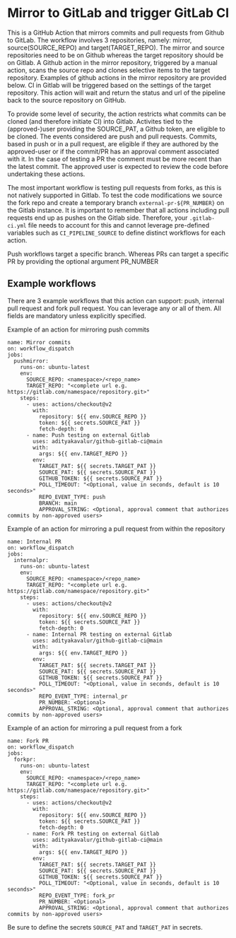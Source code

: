 # Mirror to GitLab and trigger GitLab CI

This is a GitHub Action that mirrors commits and pull requests from Github to GitLab. The workflow involves 3 repositories, namely: mirror, source(SOURCE_REPO) and target(TARGET_REPO). The mirror and source repositories need to be on Github whereas the target repository should be on Gitlab. A Github action in the mirror repository, triggered by a manual action, scans the source repo and clones selective items to the target repository. Examples of github actions in the mirror repository are provided below. CI in Gitlab will be triggered based on the settings of the target repository. This action will wait and return the status and url of the pipeline back to the source repository on GitHub. 

To provide some level of security, the action restricts what commits can be cloned (and therefore initiate CI) into Gitlab. Activites tied to the (approved-)user providing the SOURCE_PAT, a Github token, are eligible to be cloned. The events considered are push and pull requests. Commits, based in push or in a pull request, are eligible if they are authored by the approved-user or if the commit/PR has an approval comment associated with it. In the case of testing a PR the comment must be more recent than the latest commit. The approved user is expected to review the code before undertaking these actions. 

The most important workflow is testing pull requests from forks, as this is not natively supported in Gitlab. To test the code modifications we source the fork repo and create a temporary branch `external-pr-${PR_NUMBER}` on the Gitlab instance. It is important to remember that all actions including pull requests end up as pushes on the Gitlab side. Therefore, your `.gitlab-ci.yml` file needs to account for this and cannot leverage pre-defined variables such as `CI_PIPELINE_SOURCE` to define distinct workflows for each action.

Push workflows target a specific branch. Whereas PRs can target a specific PR by providing the optional argument PR_NUMBER

## Example workflows

There are 3 example workflows that this action can support: push, internal pull request and fork pull request. You can leverage any or all of them. All fields are mandatory unless explicitly specified.

Example of an action for mirroring push commits
```workflow          
name: Mirror commits
on: workflow_dispatch
jobs:
  pushmirror:
    runs-on: ubuntu-latest
    env:
      SOURCE_REPO: <namespace>/<repo_name>
      TARGET_REPO: "<complete url e.g. https://gitlab.com/namespace/repository.git>"
    steps:
      - uses: actions/checkout@v2
        with:
          repository: ${{ env.SOURCE_REPO }}
          token: ${{ secrets.SOURCE_PAT }}
          fetch-depth: 0
      - name: Push testing on external Gitlab
        uses: adityakavalur/github-gitlab-ci@main
        with:
          args: ${{ env.TARGET_REPO }}
        env:
          TARGET_PAT: ${{ secrets.TARGET_PAT }}
          SOURCE_PAT: ${{ secrets.SOURCE_PAT }}
          GITHUB_TOKEN: ${{ secrets.SOURCE_PAT }}
          POLL_TIMEOUT: "<Optional, value in seconds, default is 10 seconds>"
          REPO_EVENT_TYPE: push
          BRANCH: main
          APPROVAL_STRING: <Optional, approval comment that authorizes commits by non-approved users>
```

Example of an action for mirroring a pull request from within the repository
```workflow 
name: Internal PR
on: workflow_dispatch
jobs:
  internalpr:
    runs-on: ubuntu-latest
    env:
      SOURCE_REPO: <namespace>/<repo_name>
      TARGET_REPO: "<complete url e.g. https://gitlab.com/namespace/repository.git>"
    steps:        
      - uses: actions/checkout@v2
        with:
          repository: ${{ env.SOURCE_REPO }}
          token: ${{ secrets.SOURCE_PAT }}
          fetch-depth: 0
      - name: Internal PR testing on external Gitlab
        uses: adityakavalur/github-gitlab-ci@main
        with:
          args: ${{ env.TARGET_REPO }}
        env:
          TARGET_PAT: ${{ secrets.TARGET_PAT }}
          SOURCE_PAT: ${{ secrets.SOURCE_PAT }}
          GITHUB_TOKEN: ${{ secrets.SOURCE_PAT }}
          POLL_TIMEOUT: "<Optional, value in seconds, default is 10 seconds>"
          REPO_EVENT_TYPE: internal_pr
          PR_NUMBER: <Optional>
          APPROVAL_STRING: <Optional, approval comment that authorizes commits by non-approved users>
```

Example of an action for mirroring a pull request from a fork
```workflow
name: Fork PR
on: workflow_dispatch
jobs:
  forkpr:
    runs-on: ubuntu-latest
    env:
      SOURCE_REPO: <namespace>/<repo_name>
      TARGET_REPO: "<complete url e.g. https://gitlab.com/namespace/repository.git>"      
    steps:
      - uses: actions/checkout@v2
        with:
          repository: ${{ env.SOURCE_REPO }}
          token: ${{ secrets.SOURCE_PAT }}
          fetch-depth: 0
      - name: Fork PR testing on external Gitlab
        uses: adityakavalur/github-gitlab-ci@main
        with:
          args: ${{ env.TARGET_REPO }}
        env:
          TARGET_PAT: ${{ secrets.TARGET_PAT }}
          SOURCE_PAT: ${{ secrets.SOURCE_PAT }}
          GITHUB_TOKEN: ${{ secrets.SOURCE_PAT }}
          POLL_TIMEOUT: "<Optional, value in seconds, default is 10 seconds>"
          REPO_EVENT_TYPE: fork_pr
          PR_NUMBER: <Optional>
          APPROVAL_STRING: <Optional, approval comment that authorizes commits by non-approved users>
```

Be sure to define the secrets `SOURCE_PAT` and `TARGET_PAT` in secrets.
